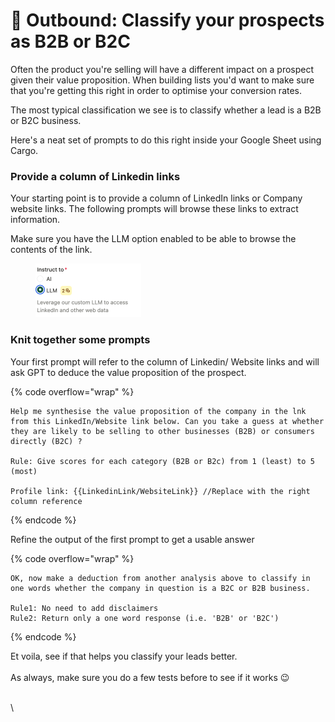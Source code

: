 # 🤼 Outbound: Classify your prospects as B2B or B2C

Often the product you're selling will have a different impact on a prospect given their value proposition. When building lists you'd want to make sure that you're getting this right in order to optimise your conversion rates.

The most typical classification we see is to classify whether a lead is a B2B or B2C business.

Here's a neat set of prompts to do this right inside your Google Sheet using Cargo.

### Provide a column of Linkedin links

Your starting point is to provide a column of LinkedIn links or Company website links. The following prompts will browse these links to extract information.

Make sure you have the LLM option enabled to be able to browse the contents of the link.

<figure><img src="../.gitbook/assets/Screenshot 2023-11-10 at 19.25.12.png" alt="" width="169"><figcaption></figcaption></figure>

### Knit together some prompts

Your first prompt will refer to the column of Linkedin/ Website links and will ask GPT to deduce the value proposition of the prospect.

{% code overflow="wrap" %}
```
Help me synthesise the value proposition of the company in the lnk from this LinkedIn/Website link below. Can you take a guess at whether they are likely to be selling to other businesses (B2B) or consumers directly (B2C) ? 

Rule: Give scores for each category (B2B or B2c) from 1 (least) to 5 (most)

Profile link: {{LinkedinLink/WebsiteLink}} //Replace with the right column reference
```
{% endcode %}

Refine the output of the first prompt to get a usable answer

{% code overflow="wrap" %}
```
OK, now make a deduction from another analysis above to classify in one words whether the company in question is a B2C or B2B business.

Rule1: No need to add disclaimers
Rule2: Return only a one word response (i.e. 'B2B' or 'B2C')
```
{% endcode %}

Et voila, see if that helps you classify your leads better.\
\
As always, make sure you do a few tests before to see if it works :wink:



\
\
